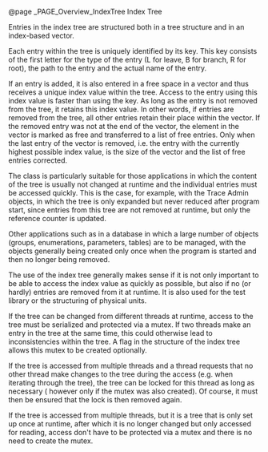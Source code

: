 @page _PAGE_Overview_IndexTree Index Tree

Entries in the index tree are structured both in a tree structure and in an
index-based vector.

Each entry within the tree is uniquely identified by its key. This key consists of
the first letter for the type of the entry (L for leave, B for branch, R for root),
the path to the entry and the actual name of the entry.

If an entry is added, it is also entered in a free space in a vector and thus
receives a unique index value within the tree. Access to the entry using this index
value is faster than using the key. As long as the entry is not removed from the tree,
it retains this index value. In other words, if entries are removed from the tree,
all other entries retain their place within the vector. If the removed entry was not
at the end of the vector, the element in the vector is marked as free and transferred
to a list of free entries. Only when the last entry of the vector is removed, i.e. the
entry with the currently highest possible index value, is the size of the vector and
the list of free entries corrected.

The class is particularly suitable for those applications in which the content of the
tree is usually not changed at runtime and the individual entries must be accessed
quickly. This is the case, for example, with the Trace Admin objects, in which the
tree is only expanded but never reduced after program start, since entries from this
tree are not removed at runtime, but only the reference counter is updated.

Other applications such as in a database in which a large number of objects
(groups, enumerations, parameters, tables) are to be managed, with the objects generally
being created only once when the program is started and then no longer being removed.

The use of the index tree generally makes sense if it is not only important to be able
to access the index value as quickly as possible, but also if no (or hardly) entries
are removed from it at runtime. It is also used for the test library or the structuring
of physical units.

If the tree can be changed from different threads at runtime, access to the tree must be
serialized and protected via a mutex. If two threads make an entry in the tree at the
same time, this could otherwise lead to inconsistencies within the tree. A flag in the
structure of the index tree allows this mutex to be created optionally.

If the tree is accessed from multiple threads and a thread requests that no other thread
make changes to the tree during the access (e.g. when iterating through the tree), the
tree can be locked for this thread as long as necessary ( however only if the mutex was
also created). Of course, it must then be ensured that the lock is then removed again.

If the tree is accessed from multiple threads, but it is a tree that is only set up once
at runtime, after which it is no longer changed but only accessed for reading, access
don't have to be protected via a mutex and there is no need to create the mutex.
